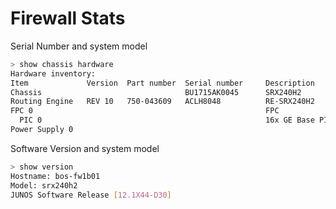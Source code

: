 # Firewall Stats

Serial Number and system model
```bash
> show chassis hardware
Hardware inventory:
Item             Version  Part number  Serial number     Description
Chassis                                BU1715AK0045      SRX240H2
Routing Engine   REV 10   750-043609   ACLH8048          RE-SRX240H2
FPC 0                                                    FPC
  PIC 0                                                  16x GE Base PIC
Power Supply 0
```


Software Version and system model
```bash
> show version
Hostname: bos-fw1b01
Model: srx240h2
JUNOS Software Release [12.1X44-D30]
```

